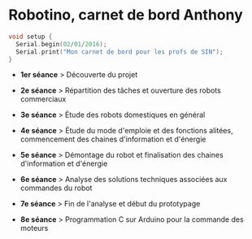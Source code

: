 # Robotino, carnet de bord Anthony
``` C
void setup {
  Serial.begin(02/01/2016);
  Serial.print("Mon carnet de bord pour les profs de SIN");
}
```
- **1er séance** > Découverte du projet

- **2e séance**  > Répartition des tâches et ouverture des robots commerciaux

- **3e séance**  > Étude des robots domestiques en général 

- **4e séance**  > Étude du mode d'emploie et des fonctions alitées, commencement des chaines d'information et d'énergie 

- **5e séance**  > Démontage du robot et finalisation des chaines d'information et d'énergie 

- **6e séance**  > Analyse des solutions techniques associées aux commandes du robot 

- **7e séance**  > Fin de l'analyse et début du prototypage 

- **8e séance**  > Programmation C sur Arduino pour la commande des moteurs
